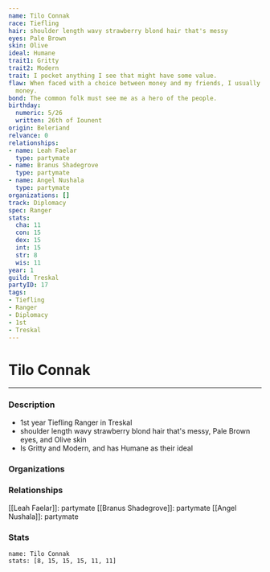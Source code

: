 ```yaml
---
name: Tilo Connak
race: Tiefling
hair: shoulder length wavy strawberry blond hair that's messy
eyes: Pale Brown
skin: Olive
ideal: Humane
trait1: Gritty
trait2: Modern
trait: I pocket anything I see that might have some value.
flaw: When faced with a choice between money and my friends, I usually choose the
  money.
bond: The common folk must see me as a hero of the people.
birthday:
  numeric: 5/26
  written: 26th of Iounent
origin: Beleriand
relvance: 0
relationships:
- name: Leah Faelar
  type: partymate
- name: Branus Shadegrove
  type: partymate
- name: Angel Nushala
  type: partymate
organizations: []
track: Diplomacy
spec: Ranger
stats:
  cha: 11
  con: 15
  dex: 15
  int: 15
  str: 8
  wis: 11
year: 1
guild: Treskal
partyID: 17
tags:
- Tiefling
- Ranger
- Diplomacy
- 1st
- Treskal
---
```

# Tilo Connak
---
### Description
- 1st year Tiefling Ranger in Treskal
- shoulder length wavy strawberry blond hair that's messy, Pale Brown eyes, and Olive skin
- Is Gritty and Modern, and has Humane as their ideal

### Organizations
### Relationships
[[Leah Faelar]]: partymate
[[Branus Shadegrove]]: partymate
[[Angel Nushala]]: partymate
### Stats
```statblock
name: Tilo Connak
stats: [8, 15, 15, 15, 11, 11]
```